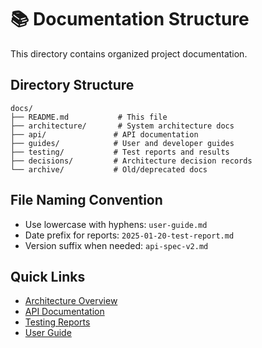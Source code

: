 # 📚 Documentation Structure

This directory contains organized project documentation.

## Directory Structure

```
docs/
├── README.md           # This file
├── architecture/       # System architecture docs
├── api/               # API documentation
├── guides/            # User and developer guides
├── testing/           # Test reports and results
├── decisions/         # Architecture decision records
└── archive/           # Old/deprecated docs
```

## File Naming Convention

- Use lowercase with hyphens: `user-guide.md`
- Date prefix for reports: `2025-01-20-test-report.md`
- Version suffix when needed: `api-spec-v2.md`

## Quick Links

- [Architecture Overview](architecture/README.md)
- [API Documentation](api/README.md)
- [Testing Reports](testing/README.md)
- [User Guide](guides/user-guide.md)